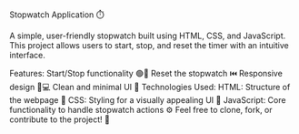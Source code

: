 Stopwatch Application ⏱️

A simple, user-friendly stopwatch built using HTML, CSS, and JavaScript. This project allows users to start, stop, and reset the timer with an intuitive interface.

Features:
Start/Stop functionality 🟢🔴
Reset the stopwatch ⏮️
Responsive design 📱💻
Clean and minimal UI 🎨
Technologies Used:
HTML: Structure of the webpage 📄
CSS: Styling for a visually appealing UI 🎨
JavaScript: Core functionality to handle stopwatch actions ⚙️
Feel free to clone, fork, or contribute to the project! 🚀

